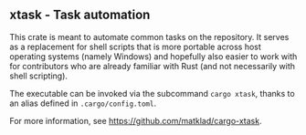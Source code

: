 ## xtask - Task automation

This crate is meant to automate common tasks on the repository. It serves as a
replacement for shell scripts that is more portable across host operating
systems (namely Windows) and hopefully also easier to work with for
contributors who are already familiar with Rust (and not necessarily with shell
scripting).

The executable can be invoked via the subcommand `cargo xtask`, thanks to an
alias defined in `.cargo/config.toml`.

For more information, see <https://github.com/matklad/cargo-xtask>.

